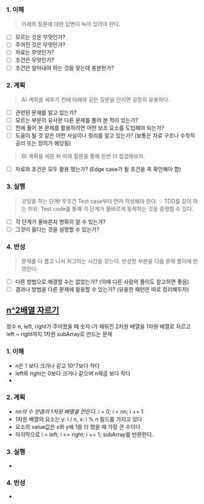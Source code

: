 ### 1. 이해
> 아래의 질문에 대한 답변이 녹아 있어야 한다.

- [ ] 모르는 것은 무엇인가?
- [ ] 주어진 것은 무엇인가?
- [ ] 자료는 무엇인가?
- [ ] 조건은 무엇인가?
- [ ] 조건은 알아내야 하는 것을 찾는데 충분한가?

### 2. 계획
> A) 계획을 세우기 전에 아래와 같은 질문을 던지면 굉장히 유용하다.

- [ ] 관련된 문제를 알고 있는가?
- [ ] 모르는 부분이 유사한 다른 문제를 풀어 본 적이 있는가?
- [ ] 전에 풀어 본 문제를 활용하려면 어떤 보조 요소를 도입해야 되는가?
- [ ] 도움이 될 것 같은 어떤 사실이나 정리를 알고 있는가? (보통은 자료 구조나 수학적 공리 또는 정의가 해당됨)

> B) 계획을 세운 뒤 아래 질문을 통해 한번 더 점검해보자.

- [ ] 자료와 조건은 모두 활용 했는가? (Edge case가 될 조건을 꼭 확인해야 함)

### 3. 실행
> 코딩을 하는 단계! 무조건 Test case부터 먼저 작성해야 한다.
💡 TDD를 같이 하는 이유: Test code를 통해 각 단계가 올바르게 동작하는 것을 증명할 수 있다.

- [ ] 각 단계가 올바른지 명확히 알 수 있는가?
- [ ] 그것이 옳다는 것을 설명할 수 있는가?

### 4. 반성
> 문제를 다 풀고 나서 회고하는 시간을 갖는다. 반성한 부분을 다음 문제 풀이에 반영한다.

- [ ] 다른 방법으로 해결할 수는 없었는가? (이때 다른 사람의 풀이도 참고하면 좋음)
- [ ] 결과나 방법을 다른 문제에 활용할 수 있는가? (유용한 패턴은 따로 정리해두자)

## [n^2배열 자르기](https://school.programmers.co.kr/learn/courses/30/lessons/87390)
정수 n, left, right가 주어졌을 때 숫자 i가 채워진 2차원 배열을 1차원 배열로 자르고 left ~ right까지 1차원 subArray로 만드는 문제 
### 1. 이해
- n은 1 보다 크거나 같고 10^7보다 작다
- left와 right는 0보다 크거나 같으며 n제곱 보다 작다
- 
### 2. 계획
- n*n의 수 만큼의 1차원 배열을 만든다. i = 0; i < n*n; i += 1
- 1차원 배열의 요소는 y: i / n, x: i % n 필드를 가지고 있다
- 요소의 value값은 x와 y에 1을 더 했을 때 가장 큰 수이다.
- 마지막으로 i = left; i <= right; i += 1; subArray를 반환한다. 
### 3. 실행
- 

### 4. 반성
-

